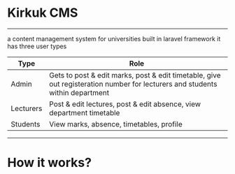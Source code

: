 # Kirkuk CMS
---
a content management system for universities built in laravel framework
it has three user types 

| Type | Role |
| ----------- | ----------- |
| Admin | Gets to post & edit marks, post & edit timetable, give out registeration number for lecturers and students within department |
| Lecturers | Post & edit lectures, post & edit absence, view department timetable|
| Students | View marks, absence, timetables, profile|

---
# How it works?


